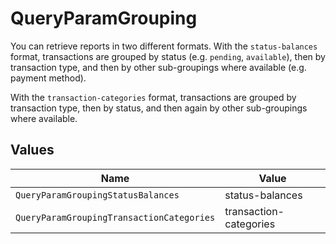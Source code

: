 # QueryParamGrouping

You can retrieve reports in two different formats. With the `status-balances` format, transactions are grouped
by status (e.g. `pending`, `available`), then by transaction type, and then by other sub-groupings where
available (e.g. payment method).

With the `transaction-categories` format, transactions are grouped by
transaction type, then by status, and then again by other sub-groupings where available.


## Values

| Name                                      | Value                                     |
| ----------------------------------------- | ----------------------------------------- |
| `QueryParamGroupingStatusBalances`        | status-balances                           |
| `QueryParamGroupingTransactionCategories` | transaction-categories                    |